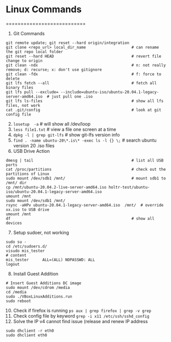# Linux Commands
===========================  
1. Git Commands
```Git
git remote update; git reset --hard origin/integration
git clone <repo_url> local_dir_name                    # can rename the git repo local folder
git reset --hard HEAD                                  # revert file change to origin
git clean -ndx                                         # n: not really remove; d: recurse; x: don't use gitignore
git clean -fdx                                         # f: force to delete
git lfs fetch --all                                    # fetch all binary files
git lfs pull --exclude= --include=ubuntu-iso/ubuntu-20.04.1-legacy-server-amd64.iso  # just pull one .iso
git lfs ls-files                                       # show all lfs files, not work
cat .git/config                                        # look at git config file
```
2. `losetup  -a`                                       # will show all /dev/loop
3. `less file1.txt`                                    # view a file one screen at a time
4. `dpkg -l | grep git-lfs`                            # show git-lfs version info
5. `find . -name ubuntu-20\*.is\* -exec ls -l {} \;`   # search ubuntu version 20 .iso files
6. USB Drive Action
```USB
dmesg | tail                                           # list all USB ports
cat /proc/partitions                                   # check out the partitions of Linux
sudo mount /dev/sdb1 /mnt/                             # mount sdb1 to /mnt/ dir
cp /mnt/ubuntu-20.04.2-live-server-amd64.iso holtr-test/ubuntu-iso/ubuntu-20.04.1-legacy-server-amd64.iso
umount /mnt
sudo mount /dev/sdb1 /mnt/
rsync -aHPv ubuntu-20.04.1-legacy-server-amd64.iso  /mnt/  # override xx.iso to USB drive
umount /mnt
df                                                     # show all devices
```
7. Setup sudoer, not working
```sudoer
sudo su -
cd /etc/sudoers.d/
visudo mis_tester
# content
mis_tester      ALL=(ALL) NOPASSWD: ALL
logout
```
8. Install Guest Addition
```
# Insert Guest Additions DC image
sudo mount /dev/cdrom /media
cd /media
sudo ./VBoxLinuxAdditions.run
sudo reboot
```
10. Check if firefox is running `ps aux | grep firefox | grep -v grep`
11. Check config file by keyword `grep -i x11 /etc/ssh/sshd_config`
12. Solve the IP v4 cannot find issue (release and renew IP address
```
sudo dhclient -r eth0
sudo dhclient eth0
```
